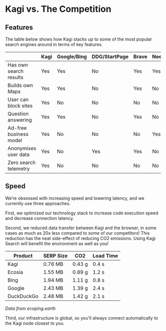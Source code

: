 # Kagi vs. The Competition

## Features

The table below shows how Kagi stacks up to some of the most popular search engines around in terms of key features.

|  | Kagi | Google/Bing | DDG/StartPage | Brave | Neeva |
| --- | --- | --- | --- | --- | --- |
| Has own search results | Yes | Yes | No | Yes | Yes |
| Builds own Maps | Yes | Yes | No | Yes | No |
| User can block sites | Yes | No | No | No | No |
| Question answering | Yes | Yes | No | Yes | No |
| Ad-free business model | Yes | No | No | No | Yes |
| Anonymises user data | Yes | No | Yes | Yes | No |
| Zero search telemetry | Yes | No | No | No | No |

## Speed
We’re obsessed with increasing speed and lowering latency, and we currently use three approaches.

First, we optimized our technology stack to increase code execution speed and decrease connection latency. 

Second, we reduced data transfer between Kagi and the browser, in some cases as much as 20x less compared to some of our competitors! This reduction has the neat side-effect of reducing CO2 emissions. Using Kagi Search will benefit the environment as well as you! 

| Product | SERP Size | CO2 | Load Time |
| --- | --- | --- | --- |
| Kagi | 0.76 MB | 0.43 g | 0.4 s |
| Ecosia | 1.55 MB | 0.89 g | 1.2 s |
| Bing | 1.94 MB | 1.11 g | 0.8 s |
| Google | 2.43 MB | 1.39 g | 2.4 s |
| DuckDuckGo | 2.48 MB | 1.42 g | 2.1 s |
*Data from ecoping.earth*

Third, our infrastructure is global, so you’ll always connect automatically to the Kagi node closest to you. 

